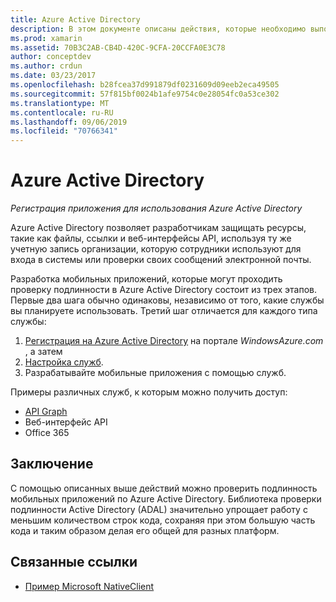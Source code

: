 ```yaml
---
title: Azure Active Directory
description: В этом документе описаны действия, которые необходимо выполнить, чтобы разрешить проверку подлинности мобильного приложения с помощью Azure Active Directory.
ms.prod: xamarin
ms.assetid: 70B3C2AB-CB4D-420C-9CFA-20CCFA0E3C78
author: conceptdev
ms.author: crdun
ms.date: 03/23/2017
ms.openlocfilehash: b28fcea37d991879df0231609d09eeb2eca49505
ms.sourcegitcommit: 57f815bf0024b1afe9754c0e28054fc0a53ce302
ms.translationtype: MT
ms.contentlocale: ru-RU
ms.lasthandoff: 09/06/2019
ms.locfileid: "70766341"
---
```

# <a name="azure-active-directory"></a>Azure Active Directory

_Регистрация приложения для использования Azure Active Directory_

Azure Active Directory позволяет разработчикам защищать ресурсы, такие как файлы, ссылки и веб-интерфейсы API, используя ту же учетную запись организации, которую сотрудники используют для входа в системы или проверки своих сообщений электронной почты.

Разработка мобильных приложений, которые могут проходить проверку подлинности в Azure Active Directory состоит из трех этапов.
Первые два шага обычно одинаковы, независимо от того, какие службы вы планируете использовать. Третий шаг отличается для каждого типа службы:

  1. [Регистрация на Azure Active Directory](~/cross-platform/data-cloud/active-directory/get-started/register.md) на портале *WindowsAzure.com* , а затем
  2. [Настройка служб](~/cross-platform/data-cloud/active-directory/get-started/configure.md).
  3. Разрабатывайте мобильные приложения с помощью служб.

Примеры различных служб, к которым можно получить доступ:

- [API Graph](~/cross-platform/data-cloud/active-directory/graph.md)
- Веб-интерфейс API
- Office 365

## <a name="conclusion"></a>Заключение

С помощью описанных выше действий можно проверить подлинность мобильных приложений по Azure Active Directory. Библиотека проверки подлинности Active Directory (ADAL) значительно упрощает работу с меньшим количеством строк кода, сохраняя при этом большую часть кода и таким образом делая его общей для разных платформ.

## <a name="related-links"></a>Связанные ссылки

- [Пример Microsoft NativeClient](https://github.com/AzureADSamples/NativeClient-MultiTarget-DotNet)
